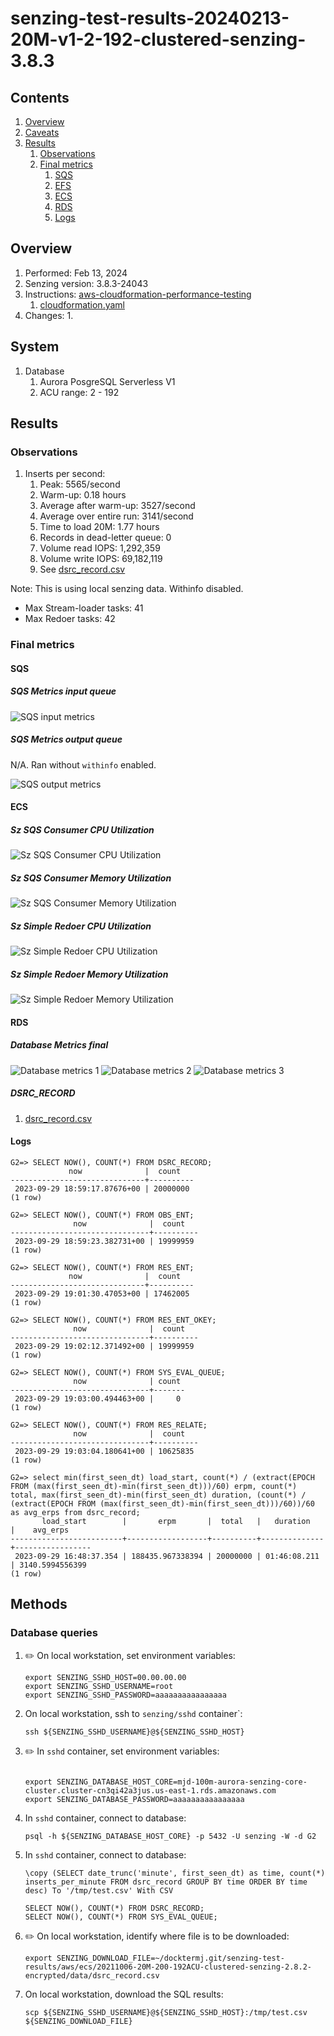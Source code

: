 # senzing-test-results-20240213-20M-v1-2-192-clustered-senzing-3.8.3

## Contents

1. [Overview](#overview)
1. [Caveats](#caveats)
1. [Results](#results)
    1. [Observations](#observations)
    1. [Final metrics](#final-metrics)
        1. [SQS](#sqs)
        1. [EFS](#efs)
        1. [ECS](#ecs)
        1. [RDS](#rds)
        1. [Logs](#logs)

## Overview

1. Performed: Feb 13, 2024
2. Senzing version: 3.8.3-24043
3. Instructions:
   [aws-cloudformation-performance-testing](https://github.com/senzing-garage/aws-cloudformation-performance-testing)
    1. [cloudformation.yaml](https://github.com/senzing-garage/aws-cloudformation-performance-testing/blob/main/cloudformation.yaml)
4. Changes:
    1.

## System

1. Database
    1. Aurora PosgreSQL Serverless V1
    1. ACU range: 2 - 192

## Results

### Observations

1. Inserts per second:
    1. Peak: 5565/second
    1. Warm-up: 0.18 hours
    1. Average after warm-up: 3527/second
    1. Average over entire run: 3141/second
    1. Time to load 20M: 1.77 hours
    1. Records in dead-letter queue: 0
    1. Volume read IOPS:     1,292,359
    1. Volume write IOPS:   69,182,119
    1. See [dsrc_record.csv](data/dsrc_record.csv)

Note:  This is using local senzing data.  Withinfo disabled.

- Max Stream-loader tasks: 41
- Max Redoer tasks: 42

### Final metrics

#### SQS

##### SQS Metrics input queue

![SQS input metrics](images/sqs-input-metrics.png "SQS input metrics")

##### SQS Metrics output queue

N/A.  Ran without `withinfo` enabled.

![SQS output metrics](images/sqs-output-metrics.png "SQS output metrics")

#### ECS

##### Sz SQS Consumer CPU Utilization

![Sz SQS Consumer CPU Utilization](images/stream-loader-CPU-Utilization.png "Sz SQS Consumer CPU Utilization")

##### Sz SQS Consumer Memory Utilization

![Sz SQS Consumer Memory Utilization](images/stream-loader-Memory-Utilization.png "Sz SQS Consumer Memory Utilization")

##### Sz Simple Redoer CPU Utilization

![Sz Simple Redoer CPU Utilization](images/redoer-CPU-Utilization.png "Sz Simple Redoer CPU Utilization")

##### Sz Simple Redoer Memory Utilization

![Sz Simple Redoer Memory Utilization](images/redoer-Memory-Utilization.png "Sz Simple Redoer Memory Utilization")

#### RDS

##### Database Metrics final

![Database metrics 1](images/database-metrics-1.png "Database metrics 1")
![Database metrics 2](images/database-metrics-2.png "Database metrics 2")
![Database metrics 3](images/database-metrics-3.png "Database metrics 3")

##### DSRC_RECORD

1. [dsrc_record.csv](data/dsrc_record.csv)

#### Logs

```
G2=> SELECT NOW(), COUNT(*) FROM DSRC_RECORD;
             now              |  count
------------------------------+----------
 2023-09-29 18:59:17.87676+00 | 20000000
(1 row)

G2=> SELECT NOW(), COUNT(*) FROM OBS_ENT;
              now              |  count
-------------------------------+----------
 2023-09-29 18:59:23.382731+00 | 19999959
(1 row)

G2=> SELECT NOW(), COUNT(*) FROM RES_ENT;
             now              |  count
------------------------------+----------
 2023-09-29 19:01:30.47053+00 | 17462005
(1 row)

G2=> SELECT NOW(), COUNT(*) FROM RES_ENT_OKEY;
              now              |  count
-------------------------------+----------
 2023-09-29 19:02:12.371492+00 | 19999959
(1 row)

G2=> SELECT NOW(), COUNT(*) FROM SYS_EVAL_QUEUE;
              now              | count
-------------------------------+-------
 2023-09-29 19:03:00.494463+00 |     0
(1 row)

G2=> SELECT NOW(), COUNT(*) FROM RES_RELATE;
              now              |  count
-------------------------------+----------
 2023-09-29 19:03:04.180641+00 | 10625835
(1 row)

G2=> select min(first_seen_dt) load_start, count(*) / (extract(EPOCH FROM (max(first_seen_dt)-min(first_seen_dt)))/60) erpm, count(*) total, max(first_seen_dt)-min(first_seen_dt) duration, (count(*) / (extract(EPOCH FROM (max(first_seen_dt)-min(first_seen_dt)))/60))/60 as avg_erps from dsrc_record;
       load_start        |       erpm       |  total   |   duration   |    avg_erps
-------------------------+------------------+----------+--------------+-----------------
 2023-09-29 16:48:37.354 | 188435.967338394 | 20000000 | 01:46:08.211 | 3140.5994556399
(1 row)

```

## Methods

### Database queries

1. :pencil2: On local workstation, set environment variables:

    ```console
    export SENZING_SSHD_HOST=00.00.00.00
    export SENZING_SSHD_USERNAME=root
    export SENZING_SSHD_PASSWORD=aaaaaaaaaaaaaaaa
    ```

1. On local workstation, ssh to `senzing/sshd` container`:

    ```console
    ssh ${SENZING_SSHD_USERNAME}@${SENZING_SSHD_HOST}
    ```

1. :pencil2: In `sshd` container, set environment variables:

    ```console

    export SENZING_DATABASE_HOST_CORE=mjd-100m-aurora-senzing-core-cluster.cluster-cn3qi42a3jus.us-east-1.rds.amazonaws.com
    export SENZING_DATABASE_PASSWORD=aaaaaaaaaaaaaaaa
    ```

1. In `sshd` container, connect to database:

    ```console
    psql -h ${SENZING_DATABASE_HOST_CORE} -p 5432 -U senzing -W -d G2
    ```

1. In `sshd` container, connect to database:

    ```console
    \copy (SELECT date_trunc('minute', first_seen_dt) as time, count(*) inserts_per_minute FROM dsrc_record GROUP BY time ORDER BY time desc) To '/tmp/test.csv' With CSV

    SELECT NOW(), COUNT(*) FROM DSRC_RECORD;
    SELECT NOW(), COUNT(*) FROM SYS_EVAL_QUEUE;
    ```

1. :pencil2: On local workstation, identify where file is to be downloaded:

    ```console
    export SENZING_DOWNLOAD_FILE=~/docktermj.git/senzing-test-results/aws/ecs/20211006-20M-200-192ACU-clustered-senzing-2.8.2-encrypted/data/dsrc_record.csv
    ```

1. On local workstation, download the SQL results:

    ```console
    scp ${SENZING_SSHD_USERNAME}@${SENZING_SSHD_HOST}:/tmp/test.csv ${SENZING_DOWNLOAD_FILE}
    ```
